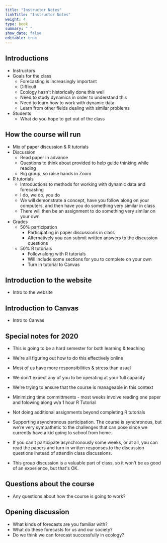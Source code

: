 ```yaml
---
title: "Instructor Notes"
linkTitle: "Instructor Notes"
weight: 4
type: book
summary: " "
show_date: false
editable: true
---
```


## Introductions

* Instructors
* Goals for the class
    * Forecasting is increasingly important
	* Difficult
	* Ecology hasn't historically done this well
	* Need to study dynamics in order to understand this
	* Need to learn how to work with dynamic data
	* Learn from other fields dealing with similar problems
* Students
    * What do you hope to get out of the class

## How the course will run

* Mix of paper discussion & R tutorials
* Discussion
    * Read paper in advance
    * Questions to think about provided to help guide thinking while reading
    * Big group, so raise hands in Zoom
* R tutorials
    * Introductions to methods for working with dynamic data and forecasting
	* I do, we do, you do
	* We will demonstrate a concept, have you follow along on your computers,
      and then have you do something very similar in class
  * There will then be an assignment to do something very similar on your own
* Grades
  * 50% participation
	  * Participating in paper discussions in class
	  * Alternatively you can submit written answers to the discussion questions
  * 50% R tutorials
    * Follow along with R tutorials
    * Will include some sections for you to complete on your own
    * Turn in tutorial to Canvas

## Introduction to the website

* Intro to the website

## Introduction to Canvas

* Intro to Canvas

## Special notes for 2020

* This is going to be a hard semester for both learning & teaching
* We're all figuring out how to do this effectively online
* Most of us have more responsibilities & stress than usual
* We don't expect any of you to be operating at your full capacity

* We're trying to ensure that the course is manageable in this context
* Minimizing time committments - most weeks involve reading one paper and folowing along w/a 1 hour R Tutorial
* Not doing additional assignments beyond completing R tutorials
* Supporting asynchronous participation. The course is synchronous, but we're very sympathetic to the challenges that can pose since we currently have a kid going to school from home.
* If you can't participate asynchronously some weeks, or at all, you can read the papers and turn in written responses to the discussion questions instead of attendin class discussions.
* This group discussion is a valuable part of class, so it won't be as good of an experience, but that's OK.

## Questions about the course

* Any questions about how the course is going to work?


## Opening discussion

* What kinds of forecasts are you familiar with?
* What do these forecasts for us and our society?
* Do we think we can forecast successfully in ecology?